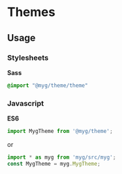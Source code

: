 # Themes

## Usage

### Stylesheets

**Sass**

```sass
@import "@myg/theme/theme"
```

### Javascript

**ES6**

```js
import MygTheme from '@myg/theme';
```

or

```js
import * as myg from 'myg/src/myg';
const MygTheme = myg.MygTheme;
```
